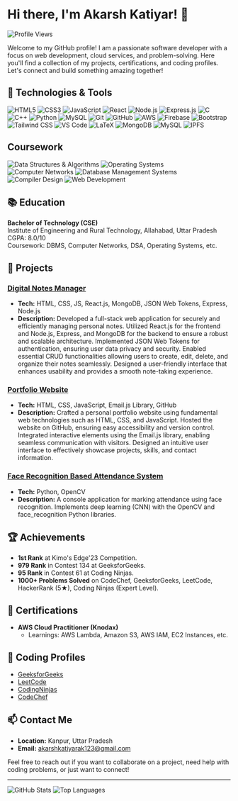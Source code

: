 # Hi there, I'm Akarsh Katiyar! 👋

![Profile Views](https://komarev.com/ghpvc/?username=Ak8933&color=blue)

Welcome to my GitHub profile! I am a passionate software developer with a focus on web development, cloud services, and problem-solving. Here you'll find a collection of my projects, certifications, and coding profiles. Let's connect and build something amazing together!

## 🔧 Technologies & Tools

![HTML5](https://img.shields.io/badge/-HTML5-E34F26?logo=html5&logoColor=white&style=flat)
![CSS3](https://img.shields.io/badge/-CSS3-1572B6?logo=css3&logoColor=white&style=flat)
![JavaScript](https://img.shields.io/badge/-JavaScript-F7DF1E?logo=javascript&logoColor=black&style=flat)
![React](https://img.shields.io/badge/-React-61DAFB?logo=react&logoColor=black&style=flat)
![Node.js](https://img.shields.io/badge/-Node.js-339933?logo=node.js&logoColor=white&style=flat)
![Express.js](https://img.shields.io/badge/-Express.js-000000?logo=express&logoColor=white&style=flat)
![C](https://img.shields.io/badge/-C-A8B9CC?logo=c&logoColor=black&style=flat)
![C++](https://img.shields.io/badge/-C++-00599C?logo=c%2B%2B&logoColor=white&style=flat)
![Python](https://img.shields.io/badge/-Python-3776AB?logo=python&logoColor=white&style=flat)
![MySQL](https://img.shields.io/badge/-MySQL-4479A1?logo=mysql&logoColor=white&style=flat)
![Git](https://img.shields.io/badge/-Git-F05032?logo=git&logoColor=white&style=flat)
![GitHub](https://img.shields.io/badge/-GitHub-181717?logo=github&logoColor=white&style=flat)
![AWS](https://img.shields.io/badge/-AWS-232F3E?logo=amazon-aws&logoColor=white&style=flat)
![Firebase](https://img.shields.io/badge/-Firebase-FFCA28?logo=firebase&logoColor=black&style=flat)
![Bootstrap](https://img.shields.io/badge/Bootstrap-563D7C?style=for-the-badge&logo=bootstrap&logoColor=white)
![Tailwind CSS](https://img.shields.io/badge/Tailwind_CSS-38B2AC?style=for-the-badge&logo=tailwind-css&logoColor=white)
![VS Code](https://img.shields.io/badge/VS_Code-007ACC?style=for-the-badge&logo=visual-studio-code&logoColor=white)
![LaTeX](https://img.shields.io/badge/LaTeX-008080?style=for-the-badge&logo=latex&logoColor=white)
![MongoDB](https://img.shields.io/badge/MongoDB-47A248?style=for-the-badge&logo=mongodb&logoColor=white)
![MySQL](https://img.shields.io/badge/MySQL-4479A1?style=for-the-badge&logo=mysql&logoColor=white)
![IPFS](https://img.shields.io/badge/IPFS-4479A1?style=for-the-badge&logo=ipfs&logoColor=white)

## Coursework
![Data Structures & Algorithms](https://img.shields.io/badge/Data%20Structures%20&%20Algorithms-4CAF50?style=for-the-badge&logo=algolia&logoColor=white)
![Operating Systems](https://img.shields.io/badge/Operating%20Systems-00897B?style=for-the-badge&logo=linux&logoColor=white)
![Computer Networks](https://img.shields.io/badge/Computer%20Networks-1565C0?style=for-the-badge&logo=ethernet&logoColor=white)
![Database Management Systems](https://img.shields.io/badge/Database%20Management%20Systems-4DB6AC?style=for-the-badge&logo=mysql&logoColor=white)
![Compiler Design](https://img.shields.io/badge/Compiler%20Design-512DA8?style=for-the-badge&logo=codeforces&logoColor=white)
![Web Development](https://img.shields.io/badge/Web%20Development-F57C00?style=for-the-badge&logo=html5&logoColor=white)


## 📚 Education

**Bachelor of Technology (CSE)**  
Institute of Engineering and Rural Technology, Allahabad, Uttar Pradesh  
CGPA: 8.0/10  
Coursework: DBMS, Computer Networks, DSA, Operating Systems, etc.

## 🌟 Projects


### [Digital Notes Manager](https://github.com/Ak8933/inotebook)
- **Tech:** HTML, CSS, JS, React.js, MongoDB, JSON Web Tokens, Express, Node.js
- **Description:** Developed a full-stack web application for securely and efficiently managing personal notes. Utilized React.js for the frontend and Node.js, Express, and MongoDB for the backend to ensure a robust and scalable architecture. Implemented JSON Web Tokens for authentication, ensuring user data privacy and security. Enabled essential CRUD functionalities allowing users to create, edit, delete, and organize their notes seamlessly. Designed a user-friendly interface that enhances usability and provides a smooth note-taking experience.


### [Portfolio Website](https://ak8933.github.io/portfolio.github.io/)
- **Tech:** HTML, CSS, JavaScript, Email.js Library, GitHub
- **Description:** Crafted a personal portfolio website using fundamental web technologies such as HTML, CSS, and JavaScript.
Hosted the website on GitHub, ensuring easy accessibility and version control. Integrated interactive elements using the Email.js library, enabling seamless communication with visitors. Designed an intuitive user interface to effectively showcase projects, skills, and contact information.


  
### [Face Recognition Based Attendance System](https://github.com/Ak8933/attendance_system/)
- **Tech:** Python, OpenCV
- **Description:** A console application for marking attendance using face recognition. Implements deep learning (CNN) with the OpenCV and face_recognition Python libraries.

## 🏆 Achievements

- **1st Rank** at Kimo's Edge'23 Competition.
- **979 Rank** in Contest 134 at GeeksforGeeks.
- **95 Rank** in Contest 61 at Coding Ninjas.
- **1000+ Problems Solved** on CodeChef, GeeksforGeeks, LeetCode, HackerRank (5★), Coding Ninjas (Expert Level).

## 📜 Certifications

- **AWS Cloud Practitioner (Knodax)**
  - Learnings: AWS Lambda, Amazon S3, AWS IAM, EC2 Instances, etc.

## 📝 Coding Profiles

- [GeeksforGeeks](https://auth.geeksforgeeks.org/user/ak3007/)
- [LeetCode](https://leetcode.com/akarsh3006/)
- [CodingNinjas](https://www.codingninjas.com/studio/profile/ak3007)
- [CodeChef](https://www.codechef.com/users/rudra_07_07)

## 📫 Contact Me

- **Location:** Kanpur, Uttar Pradesh
- **Email:** akarshkatiyarak123@gmail.com

Feel free to reach out if you want to collaborate on a project, need help with coding problems, or just want to connect!

---

![GitHub Stats](https://github-readme-stats.vercel.app/api?username=Ak8933&show_icons=true&theme=radical)
![Top Languages](https://github-readme-stats.vercel.app/api/top-langs/?username=Ak8933&layout=compact&theme=radical)


